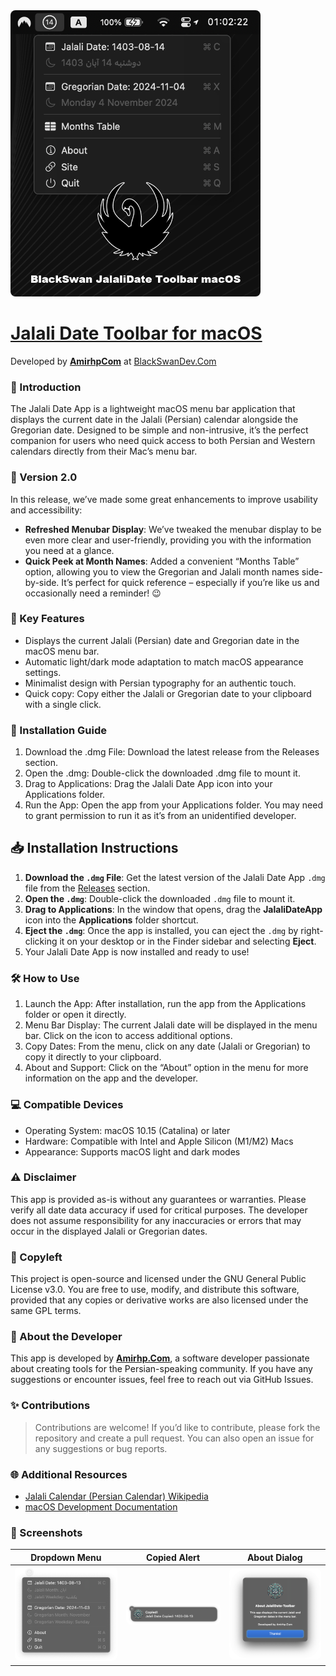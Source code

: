 <img src="toolbar.png" style="border-radius: 8px; width: 400px;" />

# [Jalali Date Toolbar for macOS](https://github.com/blackswandevcom/jalaliDate-macOS)
Developed by **[AmirhpCom](https://amirhp.com/)** at [BlackSwanDev.Com](https://blackSwanDev.com)

### 📅 Introduction
The Jalali Date App is a lightweight macOS menu bar application that displays the current date in the Jalali (Persian) calendar alongside the Gregorian date. Designed to be simple and non-intrusive, it’s the perfect companion for users who need quick access to both Persian and Western calendars directly from their Mac’s menu bar.


### 🎉 Version 2.0
In this release, we’ve made some great enhancements to improve usability and accessibility:

-	**Refreshed Menubar Display**: We’ve tweaked the menubar display to be even more clear and user-friendly, providing you with the information you need at a glance.
-	**Quick Peek at Month Names**: Added a convenient “Months Table” option, allowing you to view the Gregorian and Jalali month names side-by-side. It’s perfect for quick reference – especially if you’re like us and occasionally need a reminder! 😉


### 🚀 Key Features
+ Displays the current Jalali (Persian) date and Gregorian date in the macOS menu bar.
+ Automatic light/dark mode adaptation to match macOS appearance settings.
+ Minimalist design with Persian typography for an authentic touch.
+ Quick copy: Copy either the Jalali or Gregorian date to your clipboard with a single click.


### 🔑 Installation Guide
1.	Download the .dmg File: Download the latest release from the Releases section.
1.	Open the .dmg: Double-click the downloaded .dmg file to mount it.
1.	Drag to Applications: Drag the Jalali Date App icon into your Applications folder.
1.	Run the App: Open the app from your Applications folder. You may need to grant permission to run it as it’s from an unidentified developer.

## 📥 Installation Instructions
1. **Download the `.dmg` File**: Get the latest version of the Jalali Date App `.dmg` file from the [Releases](https://github.com/blackswandevcom/jalaliDate-macOS/releases) section.
2. **Open the `.dmg`**: Double-click the downloaded `.dmg` file to mount it.
3. **Drag to Applications**: In the window that opens, drag the **JalaliDateApp** icon into the **Applications** folder shortcut.
4. **Eject the `.dmg`**: Once the app is installed, you can eject the `.dmg` by right-clicking it on your desktop or in the Finder sidebar and selecting **Eject**.
5. Your Jalali Date App is now installed and ready to use!


### 🛠 How to Use
1.	Launch the App: After installation, run the app from the Applications folder or open it directly.
2.	Menu Bar Display: The current Jalali date will be displayed in the menu bar. Click on the icon to access additional options.
3.	Copy Dates: From the menu, click on any date (Jalali or Gregorian) to copy it directly to your clipboard.
4.	About and Support: Click on the “About” option in the menu for more information on the app and the developer.

### 💻 Compatible Devices
- Operating System: macOS 10.15 (Catalina) or later
- Hardware: Compatible with Intel and Apple Silicon (M1/M2) Macs
- Appearance: Supports macOS light and dark modes

### ⚠️ Disclaimer
This app is provided as-is without any guarantees or warranties. Please verify all date data accuracy if used for critical purposes. The developer does not assume responsibility for any inaccuracies or errors that may occur in the displayed Jalali or Gregorian dates.

### 📜 Copyleft
This project is open-source and licensed under the GNU General Public License v3.0. You are free to use, modify, and distribute this software, provided that any copies or derivative works are also licensed under the same GPL terms.

### 👤 About the Developer
This app is developed by **[Amirhp.Com](https://amirhp.com/)**, a software developer passionate about creating tools for the Persian-speaking community. If you have any suggestions or encounter issues, feel free to reach out via GitHub Issues.


### ✨ Contributions
> Contributions are welcome! If you’d like to contribute, please fork the repository and create a pull request. You can also open an issue for any suggestions or bug reports.


### 🌐 Additional Resources
-	[Jalali Calendar (Persian Calendar) Wikipedia](https://en.wikipedia.org/wiki/Jalali_calendar)
-	[macOS Development Documentation](https://developer.apple.com/documentation/)


### 📸 Screenshots

|Dropdown Menu|Copied Alert|About Dialog|
|---|---|---|
|<img src="menu.png" style="border-radius: 8px; width: 300px;" />|<img src="copied.png" style="border-radius: 8px; width: 300px;" />|<img src="about.png" style="border-radius: 8px; width: 300px;" />|
